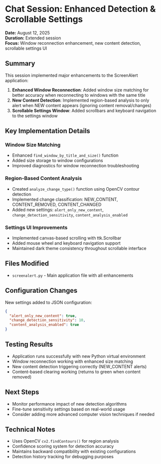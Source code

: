 # Chat Session: Enhanced Detection & Scrollable Settings

**Date:** August 12, 2025  
**Duration:** Extended session  
**Focus:** Window reconnection enhancement, new content detection, scrollable settings UI

## Summary

This session implemented major enhancements to the ScreenAlert application:

1. **Enhanced Window Reconnection**: Added window size matching for better accuracy when reconnecting to windows with the same title
2. **New Content Detection**: Implemented region-based analysis to only alert when NEW content appears (ignoring content removal/changes)
3. **Scrollable Settings Window**: Added scrollbars and keyboard navigation to the settings window

## Key Implementation Details

### Window Size Matching
- Enhanced `find_window_by_title_and_size()` function
- Added size storage to window configurations
- Improved diagnostics for window reconnection troubleshooting

### Region-Based Content Analysis
- Created `analyze_change_type()` function using OpenCV contour detection
- Implemented change classification: NEW_CONTENT, CONTENT_REMOVED, CONTENT_CHANGED
- Added new settings: `alert_only_new_content`, `change_detection_sensitivity`, `content_analysis_enabled`

### Settings UI Improvements
- Implemented canvas-based scrolling with ttk.Scrollbar
- Added mouse wheel and keyboard navigation support
- Maintained dark theme consistency throughout scrollable interface

## Files Modified

- `screenalert.py` - Main application file with all enhancements

## Configuration Changes

New settings added to JSON configuration:
```json
{
  "alert_only_new_content": true,
  "change_detection_sensitivity": 10,
  "content_analysis_enabled": true
}
```

## Testing Results

- Application runs successfully with new Python virtual environment
- Window reconnection working with enhanced size matching
- New content detection triggering correctly (NEW_CONTENT alerts)
- Content-based clearing working (returns to green when content removed)

## Next Steps

- Monitor performance impact of new detection algorithms
- Fine-tune sensitivity settings based on real-world usage
- Consider adding more advanced computer vision techniques if needed

## Technical Notes

- Uses OpenCV `cv2.findContours()` for region analysis
- Confidence scoring system for detection accuracy
- Maintains backward compatibility with existing configurations
- Detection history tracking for debugging purposes
